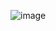 ![image](https://github.com/harshaaaaaaaaaaa/Power-Bi-Dashborad/assets/139074185/f6dbb5fa-7257-4e2c-9f71-921f4d074ca8)



